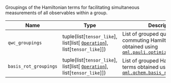 Groupings of the Hamiltonian terms for facilitating simultaneous measurements of all observables within a group.

| Name            | Type              | Description                                                    |
|-----------------|-------------------|----------------------------------------------------------------|
| `qwc_groupings`     | tuple(list[`tensor_like`], list[list[ [`Operation`](https://docs.pennylane.ai/en/stable/code/api/pennylane.operation.Operation.html#pennylane.operation.Operation)], list[`tensor_like`]]) | List of grouped qubit-wise commuting Hamiltonian terms obtained using [`qml.pauli.optimize_measurements`](https://docs.pennylane.ai/en/stable/code/api/pennylane.pauli.optimize_measurements.html) |
| `basis_rot_groupings` | tuple(list[`tensor_like`], list[list[ [`Operation`](https://docs.pennylane.ai/en/stable/code/api/pennylane.operation.Operation.html#pennylane.operation.Operation)], list[`tensor_like`]]) | List of grouped Hamiltonian terms obtained using [`qml.qchem.basis_rotation`](https://docs.pennylane.ai/en/stable/code/api/pennylane.qchem.basis_rotation.html) |